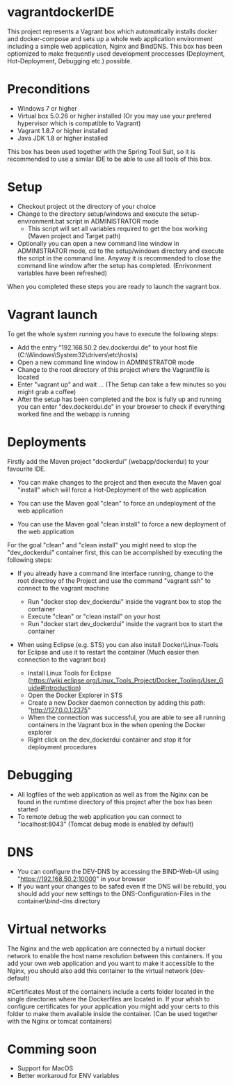 # vagrantdockerIDE
This project represents a Vagrant box which automatically installs docker and docker-compose and sets up a whole web application environment including a simple web application, Nginx and BindDNS. This box has been optiomized to make frequently used development proccesses (Deployment, Hot-Deployment, Debugging etc.) possible.

# Preconditions
- Windows 7 or higher
- Virtual box 5.0.26 or higher installed (Or you may use your prefered hypervisor which is compatible to Vagrant)
- Vagrant 1.8.7 or higher installed
- Java JDK 1.8 or higher installed

This box has been used together with the Spring Tool Suit, so it is recommended to use a similar IDE to be able to use all tools of this box.

# Setup

- Checkout project ot the directory of your choice
- Change to the directory setup/windows and execute the setup-environment.bat script in ADMINISTRATOR mode
	- This script will set all variables required to get the box working (Maven project and Target path)
- Optionally you can open a new command line window in ADMINISTRATOR mode, cd to the setup/windows directory and execute the script in the command line. Anyway it is recommended to close the command line window after the setup has completed. (Enrivonment variables have been refreshed)

When you completed these steps you are ready to launch the vagrant box.

# Vagrant launch
To get the whole system running you have to execute the following steps:

- Add the entry "192.168.50.2 dev.dockerdui.de" to your host file (C:\Windows\System32\drivers\etc\hosts)
- Open a new command line window in ADMINISTRATOR mode
- Change to the root directory of this project where the Vagrantfile is located
- Enter "vagrant up" and wait ... (The Setup can take a few minutes so you might grab a coffee)
- After the setup has been completed and the box is fully up and running you can enter "dev.dockerdui.de" in your browser to check if everything worked fine and the webapp is running

# Deployments
Firstly add the Maven project "dockerdui" (webapp/dockerdui) to your favourite IDE.

- You can make changes to the project and then execute the Maven goal "install" which will force a Hot-Deployment of the web application

- You can use the Maven goal "clean" to force an undeployment of the web application

- You can use the Maven goal "clean install" to force a new deployment of the web application

For the goal "clean" and "clean install" you might need to stop the "dev_dockerdui" container first, this can be accomplished by executing the following steps:
- If you already have a command line interface running, change to the root directroy of the Project and use the command "vagrant ssh" to connect to the vagrant machine
	- Run "docker stop dev_dockerdui" inside the vagrant box to stop the container
	- Execute "clean" or "clean install" on your host
	- Run "docker start dev_dockerdui" inside the vagrant box to start the container

- When using Eclipse (e.g. STS) you can also install Docker\Linux-Tools for Eclipse and use it to restart the container (Much easier then connection to the vagrant box)
	- Install Linux Tools for Eclipse (https://wiki.eclipse.org/Linux_Tools_Project/Docker_Tooling/User_Guide#Introduction)
	- Open the Docker Explorer in STS
	- Create a new Docker daemon connection by adding this path: "http://127.0.0.1:2375"
	- When the connection was successful, you are able to see all running containers in the Vagrant box in the when opening the Docker explorer
	- Right click on the dev_dockerdui container and stop it for deployment procedures

# Debugging
- All logfiles of the web application as well as from the Nginx can be found in the rumtime directory of this project after the box has been started
- To remote debug the web application you can connect to "localhost:8043" (Tomcat debug mode is enabled by default)

# DNS
- You can configure the DEV-DNS by accessing the BIND-Web-UI using "https://192.168.50.2:10000" in your browser
- If you want your changes to be safed even if the DNS will be rebuild, you should add your new settings to the DNS-Configuration-Files in the container\bind-dns directory

# Virtual networks
The Nginx and the web application are connected by a nirtual docker network to enable the host name resolution between this containers. If you add your own web application and you want to make it accessible to the Nginx,
you should also add this container to the virtual network (dev-default) 

#Certificates
Most of the containers include a certs folder located in the single directories where the Dockerfiles are located in. If your whish to configure certificates for your application you might add your certs to this folder to make them available inside the container. (Can be used together with the Nginx or tomcat containers) 

# Comming soon
- Support for MacOS
- Better workaroud for ENV variables


 